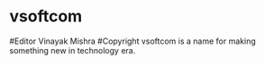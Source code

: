 # vsoftcom
#Editor Vinayak Mishra 
#Copyright 
vsoftcom is a name for making something new in technology era.

